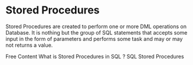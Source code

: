 # Stored Procedures

Stored Procedures are created to perform one or more DML operations on Database. It is nothing but the group of SQL statements that accepts some input in the form of parameters and performs some task and may or may not returns a value. 

<ResourceGroupTitle>Free Content</ResourceGroupTitle>
<BadgeLink colorScheme='yellow' badgeText='Read' href='https://www.geeksforgeeks.org/what-is-stored-procedures-in-sql/'>What is Stored Procedures in SQL ?</BadgeLink>
<BadgeLink colorScheme='yellow' badgeText='Read' href='https://www.programiz.com/sql/stored-procedures'>SQL Stored Procedures</BadgeLink>
